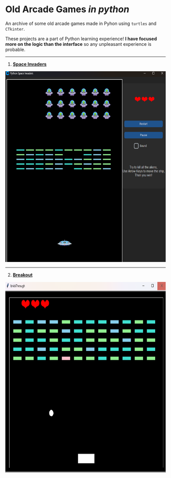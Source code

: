 # Old Arcade Games *in python*

An archive of some old arcade games made in Pyhon using `turtles` and `CTkinter`.

These projects are a part of Python learning experience! **I have focused more on the logic than the interface** so any unpleasant experience is probable.


---

1. [**Space Invaders**](https://github.com/Id-Dark-Dragon/Python-Mini-Games/tree/main/1-Space-invaders)

<img src="https://github.com/Id-Dark-Dragon/Python-Mini-Games/blob/main/1-Space-invaders/images-git/Screenshot%202023-11-13%20095027.png" width="600" height=600>

---

2. [**Breakout**](https://github.com/Id-Dark-Dragon/Python-Mini-Games/tree/main/2-Breakout)
<img src="https://github.com/Id-Dark-Dragon/Python-Mini-Games/blob/main/2-Breakout/image-git/Screenshot%202023-11-13%20154958.png" width="600" height=600>


